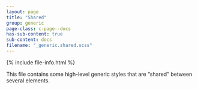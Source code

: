 ```yaml
---
layout: page
title: "Shared"
group: generic
page-class: c-page--docs
has-sub-content: true
sub-content: docs
filename: "_generic.shared.scss"
---
```


{% include file-info.html %}

This file contains some high-level generic styles that are “shared” between several elements.
